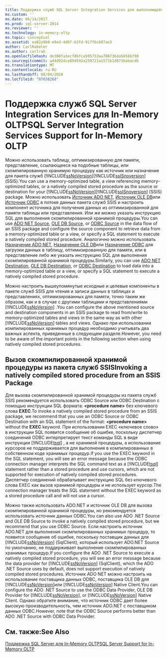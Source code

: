 ```yaml
---
title: Поддержка служб SQL Server Integration Services для выполняющейся в памяти OLTP | Документация Майкрософт
ms.custom: ''
ms.date: 06/14/2017
ms.prod: sql-server-2014
ms.reviewer: ''
ms.technology: in-memory-oltp
ms.topic: conceptual
ms.assetid: ea82a9b9-e9ed-4d6f-b3fd-917f6c687ae3
author: CarlRabeler
ms.author: carlrab
ms.openlocfilehash: de308fa3ecf85fca595733aa708736da5658b798
ms.sourcegitcommit: ad4d92dce894592a259721a1571b1d8736abacdb
ms.translationtype: MT
ms.contentlocale: ru-RU
ms.lasthandoff: 08/04/2020
ms.locfileid: "87658268"
---
```

# <a name="sql-server-integration-services-support-for-in-memory-oltp"></a><span data-ttu-id="ca25c-102">Поддержка служб SQL Server Integration Services для In-Memory OLTP</span><span class="sxs-lookup"><span data-stu-id="ca25c-102">SQL Server Integration Services Support for In-Memory OLTP</span></span>
  <span data-ttu-id="ca25c-103">Можно использовать таблицу, оптимизированную для памяти, представление, ссылающееся на подобные таблицы, или скомпилированную хранимую процедуру как источник или назначение для пакета служб [!INCLUDE[ssNoVersion](../../includes/ssnoversion-md.md)][!INCLUDE[ssISnoversion](../../includes/ssisnoversion-md.md)] (SSIS).</span><span class="sxs-lookup"><span data-stu-id="ca25c-103">You can use a memory-optimized table, a view referencing memory-optimized tables, or a natively compiled stored procedure as the source or destination for your [!INCLUDE[ssNoVersion](../../includes/ssnoversion-md.md)][!INCLUDE[ssISnoversion](../../includes/ssisnoversion-md.md)] (SSIS) package.</span></span> <span data-ttu-id="ca25c-104">Можно использовать [Источник ADO NET](../../integration-services/data-flow/ado-net-source.md), [Источник OLE DB](../../integration-services/data-flow/ole-db-source.md)или [Источник ODBC](../../integration-services/data-flow/odbc-source.md) в потоке данных пакета служб SSIS и настроить компонент источника для получения данных из оптимизированной для памяти таблицы или представления. Или же можно указать инструкцию SQL для выполнения скомпилированной хранимой процедуры.</span><span class="sxs-lookup"><span data-stu-id="ca25c-104">You can use [ADO NET Source](../../integration-services/data-flow/ado-net-source.md), [OLE DB Source](../../integration-services/data-flow/ole-db-source.md), or [ODBC Source](../../integration-services/data-flow/odbc-source.md) in the data flow of an SSIS package and configure the source component to retrieve data from a memory-optimized table or a view, or specify a SQL statement to execute a natively compiled stored procedure.</span></span> <span data-ttu-id="ca25c-105">Аналогично можно использовать [Назначение ADO NET](../../integration-services/data-flow/ado-net-destination.md), [Назначение OLE DB](../../integration-services/data-flow/ole-db-destination.md)или [Назначение ODBC](../../integration-services/data-flow/odbc-destination.md) для загрузки данных в таблицу, оптимизированную для памяти, или в представление либо же указать инструкцию SQL для выполнения скомпилированной хранимой процедуры.</span><span class="sxs-lookup"><span data-stu-id="ca25c-105">Similarly, you can use [ADO NET Destination](../../integration-services/data-flow/ado-net-destination.md), [OLE DB Destination](../../integration-services/data-flow/ole-db-destination.md), or [ODBC Destination](../../integration-services/data-flow/odbc-destination.md) to load data into a memory-optimized table or a view, or specify a SQL statement to execute a natively compiled stored procedure.</span></span>  
  
 <span data-ttu-id="ca25c-106">Можно настроить вышеупомянутые исходные и целевые компоненты в пакете служб SSIS для чтения и записи данных в таблицах и представлениях, оптимизированных для памяти, точно таким же образом, как и в случае с другими таблицами и представлениями [!INCLUDE[ssNoVersion](../../includes/ssnoversion-md.md)] .</span><span class="sxs-lookup"><span data-stu-id="ca25c-106">You can configure the above mentioned source and destination components in an SSIS package to read from/write to memory-optimized tables and views in the same way as with other [!INCLUDE[ssNoVersion](../../includes/ssnoversion-md.md)] tables and views.</span></span> <span data-ttu-id="ca25c-107">Однако при использовании компилированных хранимых процедур необходимо учитывать два важных аспекта, приведенные в следующем разделе.</span><span class="sxs-lookup"><span data-stu-id="ca25c-107">However, you need to be aware of the important points in the following section when using natively compiled stored procedures.</span></span>  
  
## <a name="invoking-a-natively-compiled-stored-procedure-from-an-ssis-package"></a><span data-ttu-id="ca25c-108">Вызов скомпилированной хранимой процедуры из пакета служб SSIS</span><span class="sxs-lookup"><span data-stu-id="ca25c-108">Invoking a natively compiled stored procedure from an SSIS Package</span></span>  
 <span data-ttu-id="ca25c-109">Для вызова скомпилированной хранимой процедуры из пакета служб SSIS рекомендуется использовать ODBC Source или ODBC Destination с помощью инструкции SQL формата: **\<procedure name>** без ключевого слова **EXEC**.</span><span class="sxs-lookup"><span data-stu-id="ca25c-109">To invoke a natively compiled stored procedure from an SSIS package, we recommend that you use an ODBC Source or ODBC Destination with an SQL statement of the format: **\<procedure name>** without the **EXEC** keyword.</span></span> <span data-ttu-id="ca25c-110">При использовании EXEC «ключевое слово» в инструкции SQL появится сообщение об ошибке, поскольку диспетчер соединений ODBC интерпретирует текст команды SQL в виде инструкции [!INCLUDE[tsql](../../includes/tsql-md.md)] , а не хранимой процедуры, а использование курсоров не поддерживается для выполнения в компилированных в собственном коде хранимых процедур.</span><span class="sxs-lookup"><span data-stu-id="ca25c-110">If you use the EXEC keyword in the SQL statement, you will see an error message because the ODBC connection manager interprets the SQL command text as a [!INCLUDE[tsql](../../includes/tsql-md.md)] statement rather than a stored procedure and use cursors, which are not supported for execution of natively compiled stored procedures.</span></span> <span data-ttu-id="ca25c-111">Диспетчер соединений обрабатывает инструкцию SQL без ключевого слова EXEC как вызов хранимой процедуры и не использует курсор.</span><span class="sxs-lookup"><span data-stu-id="ca25c-111">The connection manager treats the SQL statement without the EXEC keyword as a stored procedure call and will not use a cursor.</span></span>  
  
 <span data-ttu-id="ca25c-112">Можно также использовать ADO.NET и источник OLE DB для вызова скомпилированной хранимой процедуры, но рекомендуется использовать источник данных ODBC.</span><span class="sxs-lookup"><span data-stu-id="ca25c-112">You can also use ADO .NET Source and OLE DB Source to invoke a natively compiled stored procedure, but we recommend that you use ODBC Source.</span></span> <span data-ttu-id="ca25c-113">Если настроить источник ADO.NET для выполнения скомпилированных хранимых процедур, то появится сообщение об ошибке, поскольку поставщик данных для [!INCLUDE[ssNoVersion](../../includes/ssnoversion-md.md)] (SqlClient), который использует ADO.NET Source по умолчанию, не поддерживает выполнение скомпилированных хранимых процедур.</span><span class="sxs-lookup"><span data-stu-id="ca25c-113">If you configure the ADO .NET Source to execute a natively compiled stored procedure, you will see an error message because the data provider for [!INCLUDE[ssNoVersion](../../includes/ssnoversion-md.md)] (SqlClient), which the ADO .NET Source uses by default, does not support execution of natively compiled stored procedures.</span></span> <span data-ttu-id="ca25c-114">Источник ADO NET можно настроить на использование поставщика данных ODBC, поставщика OLE DB для [!INCLUDE[ssNoVersion](../../includes/ssnoversion-md.md)]или [!INCLUDE[ssNoVersion](../../includes/ssnoversion-md.md)] Native Client.</span><span class="sxs-lookup"><span data-stu-id="ca25c-114">You can configure the ADO .NET Source to use the ODBC Data Provider, OLE DB Provider for [!INCLUDE[ssNoVersion](../../includes/ssnoversion-md.md)], or [!INCLUDE[ssNoVersion](../../includes/ssnoversion-md.md)] Native Client.</span></span> <span data-ttu-id="ca25c-115">Однако обратите внимание, что источник ODBC дает более высокую производительность, чем источник ADO.NET с поставщиком данных ODBC.</span><span class="sxs-lookup"><span data-stu-id="ca25c-115">However, note that the ODBC Source performs better than ADO .NET Source with ODBC Data Provider.</span></span>  
  
## <a name="see-also"></a><span data-ttu-id="ca25c-116">См. также:</span><span class="sxs-lookup"><span data-stu-id="ca25c-116">See Also</span></span>  
 [<span data-ttu-id="ca25c-117">Поддержка SQL Server для In-Memory OLTP</span><span class="sxs-lookup"><span data-stu-id="ca25c-117">SQL Server Support for In-Memory OLTP</span></span>](sql-server-support-for-in-memory-oltp.md)  
  
  

